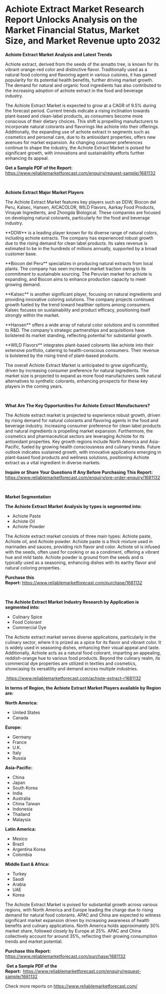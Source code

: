 <p><h1>Achiote Extract Market Research Report Unlocks Analysis on the Market Financial Status, Market Size, and Market Revenue upto 2032</h1></p><p><strong>Achiote Extract Market Analysis and Latest Trends</strong></p>
<p><p>Achiote extract, derived from the seeds of the annatto tree, is known for its vibrant orange-red color and distinctive flavor. Traditionally used as a natural food coloring and flavoring agent in various cuisines, it has gained popularity for its potential health benefits, further driving market growth. The demand for natural and organic food ingredients has also contributed to the increasing adoption of achiote extract in the food and beverage industry.</p><p>The Achiote Extract Market is expected to grow at a CAGR of 9.5% during the forecast period. Current trends indicate a rising inclination towards plant-based and clean-label products, as consumers become more conscious of their dietary choices. This shift is propelling manufacturers to incorporate natural colorants and flavorings like achiote into their offerings. Additionally, the expanding use of achiote extract in segments such as cosmetics and personal care, due to its antioxidant properties, offers new avenues for market expansion. As changing consumer preferences continue to shape the industry, the Achiote Extract Market is poised for significant growth, with innovations and sustainability efforts further enhancing its appeal.</p></p>
<p><strong>Get a Sample PDF of the Report:&nbsp;</strong> <a href="https://www.reliablemarketforecast.com/enquiry/request-sample/1681132?utm_campaign=3123&utm_medium=2&utm_source=Github&utm_content=ia&utm_term=24032025&utm_id=achiote-extract">https://www.reliablemarketforecast.com/enquiry/request-sample/1681132</a></p>
<p>&nbsp;</p>
<p><strong>Achiote Extract Major Market Players</strong></p>
<p><p>The Achiote Extract Market features key players such as DDW, Biocon del Peru, Kalsec, Hansen, AICACOLOR, WILD Flavors, Aarkay Food Products, Vinayak Ingredients, and Zhongda Biological. These companies are focused on developing natural colorants, particularly for the food and beverage industry.</p><p>**DDW** is a leading player known for its diverse range of natural colors, including achiote extracts. The company has experienced robust growth due to the rising demand for clean label products. Its sales revenue is estimated to be in the hundreds of millions annually, supported by a broad customer base.</p><p>**Biocon del Peru** specializes in producing natural extracts from local plants. The company has seen increased market traction owing to its commitment to sustainable sourcing. The Peruvian market for achiote is expanding, and Biocon aims to enhance production capacity to meet growing demand.</p><p>**Kalsec** is another significant player, focusing on natural ingredients and providing innovative coloring solutions. The company projects continued growth fueled by the trend toward healthier options among consumers. Kalsec focuses on sustainability and product efficacy, positioning itself strongly within the market.</p><p>**Hansen** offers a wide array of natural color solutions and is committed to R&D. The company's strategic partnerships and acquisitions have bolstered its market standing, reflecting potential for substantial growth.</p><p>**WILD Flavors** integrates plant-based colorants like achiote into their extensive portfolio, catering to health-conscious consumers. Their revenue is bolstered by the rising trend of plant-based products.</p><p>The overall Achiote Extract Market is anticipated to grow significantly, driven by increasing consumer preference for natural ingredients. The market size is projected to expand as more food manufacturers seek natural alternatives to synthetic colorants, enhancing prospects for these key players in the coming years.</p></p>
<p>&nbsp;</p>
<p><strong>What Are The Key Opportunities For Achiote Extract Manufacturers?</strong></p>
<p><p>The Achiote extract market is projected to experience robust growth, driven by rising demand for natural colorants and flavoring agents in the food and beverage industry. Increasing consumer preference for clean label products and natural ingredients is propelling market expansion. Furthermore, the cosmetics and pharmaceutical sectors are leveraging Achiote for its antioxidant properties. Key growth regions include North America and Asia-Pacific, fueled by growing health consciousness and culinary trends. Future outlook indicates sustained growth, with innovative applications emerging in plant-based food products and wellness solutions, positioning Achiote extract as a vital ingredient in diverse markets.</p></p>
<p><strong>Inquire or Share Your Questions If Any Before Purchasing This Report:</strong> <a href="https://www.reliablemarketforecast.com/enquiry/pre-order-enquiry/1681132?utm_campaign=3123&utm_medium=2&utm_source=Github&utm_content=ia&utm_term=24032025&utm_id=achiote-extract">https://www.reliablemarketforecast.com/enquiry/pre-order-enquiry/1681132</a></p>
<p>&nbsp;</p>
<p><strong>Market Segmentation</strong></p>
<p><strong>The Achiote Extract Market Analysis by types is segmented into:</strong></p>
<p><ul><li>Achiote Paste</li><li>Achiote Oil</li><li>Achiote Powder</li></ul></p>
<p><p>The Achiote extract market consists of three main types: Achiote paste, Achiote oil, and Achiote powder. Achiote paste is a thick mixture used in marinades and sauces, providing rich flavor and color. Achiote oil is infused with the seeds, often used for cooking or as a condiment, offering a vibrant hue and mild taste. Achiote powder is ground from the seeds and is typically used as a seasoning, enhancing dishes with its earthy flavor and natural coloring properties.</p></p>
<p><strong>Purchase this Report:&nbsp;</strong><a href="https://www.reliablemarketforecast.com/purchase/1681132?utm_campaign=3123&utm_medium=2&utm_source=Github&utm_content=ia&utm_term=24032025&utm_id=achiote-extract">https://www.reliablemarketforecast.com/purchase/1681132</a></p>
<p>&nbsp;</p>
<p><strong>The Achiote Extract Market Industry Research by Application is segmented into:</strong></p>
<p><ul><li>Culinary Spice</li><li>Food Colorant</li><li>Commercial Dye</li></ul></p>
<p><p>The Achiote extract market serves diverse applications, particularly in the culinary sector, where it is prized as a spice for its flavor and vibrant color. It is widely used in seasoning dishes, enhancing their visual appeal and taste. Additionally, Achiote acts as a natural food colorant, imparting an appealing, reddish-orange hue to various food products. Beyond the culinary realm, its commercial dye properties are utilized in textiles and cosmetics, showcasing its versatility and demand across multiple industries.</p></p>
<p><a href="https://www.reliablemarketforecast.com/achiote-extract-r1681132?utm_campaign=3123&utm_medium=2&utm_source=Github&utm_content=ia&utm_term=24032025&utm_id=achiote-extract">&nbsp;https://www.reliablemarketforecast.com/achiote-extract-r1681132</a></p>
<p><strong>In terms of Region, the Achiote Extract Market Players available by Region are:</strong></p>
<p>
    <p> <strong> North America: </strong>
        <ul>
            <li>United States</li>
            <li>Canada</li>
        </ul>
        </p> 
    <p> <strong> Europe: </strong>
        <ul>
            <li>Germany</li>
            <li>France</li>
            <li>U.K.</li>
            <li>Italy</li>
            <li>Russia</li>
        </ul>
        </p> 
    <p> <strong> Asia-Pacific: </strong>
        <ul>
            <li>China</li>
            <li>Japan</li>
            <li>South Korea</li>
            <li>India</li>
            <li>Australia</li>
            <li>China Taiwan</li>
            <li>Indonesia</li>
            <li>Thailand</li>
            <li>Malaysia</li>
        </ul>
        </p> 
    <p> <strong> Latin America: </strong>
        <ul>
            <li>Mexico</li>
            <li>Brazil</li>
            <li>Argentina Korea</li>
            <li>Colombia</li>
        </ul>
        </p> 
    <p> <strong> Middle East & Africa: </strong>
        <ul>
            <li>Turkey</li>
            <li>Saudi</li>
            <li>Arabia</li>
            <li>UAE</li>
            <li>Korea</li>
        </ul>
    </p>
    </p>
<p><p>The Achiote Extract Market is poised for substantial growth across various regions, with North America and Europe leading the charge due to rising demand for natural food colorants. APAC and China are expected to witness significant market expansion driven by increasing awareness of health benefits and culinary applications. North America holds approximately 30% market share, followed closely by Europe at 25%. APAC and China collectively account for around 35%, reflecting their growing consumption trends and market potential.</p></p>
<p><strong>Purchase this Report: </strong><a href="https://www.reliablemarketforecast.com/purchase/1681132?utm_campaign=3123&utm_medium=2&utm_source=Github&utm_content=ia&utm_term=24032025&utm_id=achiote-extract">https://www.reliablemarketforecast.com/purchase/1681132</a></p>
<p>&nbsp;<strong>Get a Sample PDF of the Report:&nbsp;&nbsp;</strong><a href="https://www.reliablemarketforecast.com/enquiry/request-sample/1681132?utm_campaign=3123&utm_medium=2&utm_source=Github&utm_content=ia&utm_term=24032025&utm_id=achiote-extract">https://www.reliablemarketforecast.com/enquiry/request-sample/1681132</a></p>
<p><strong></strong></p>
<p>Check more reports on <a href="https://www.reliablemarketforecast.com/?utm_campaign=3123&utm_medium=2&utm_source=Github&utm_content=ia&utm_term=24032025&utm_id=achiote-extract">https://www.reliablemarketforecast.com/</a></p>